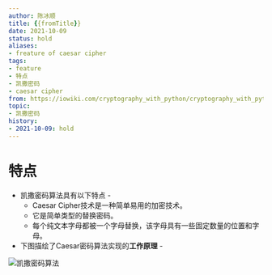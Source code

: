 ```yaml
---
author: 陈冰顺
title: {{fromTitle}}
date: 2021-10-09
status: hold
aliases: 
- freature of caesar cipher
tags: 
- feature
- 特点
- 凯撒密码
- caesar cipher
from: https://iowiki.com/cryptography_with_python/cryptography_with_python_caesar_cipher.html
topic:
- 凯撒密码
history:
- 2021-10-09: hold
---
```



# 特点
- 凯撒密码算法具有以下特点 -
	- Caesar Cipher技术是一种简单易用的加密技术。
	- 它是简单类型的替换密码。
	- 每个纯文本字母都被一个字母替换，该字母具有一些固定数量的位置和字母。
- 下图描绘了Caesar密码算法实现的**工作原理** -

![凯撒密码算法](https://iowiki.com/static/cimg/cryptography_with_python/algorithm_caesar_cipher.jpg)